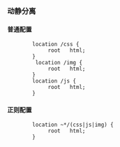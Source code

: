 ### 动静分离



#### 普通配置

```
        location /css {
             root   html;
        }
         location /img {
             root   html;
        }
        location /js {
             root   html;
        }

```
#### 正则配置

```
        location ~*/(css|js|img) {
             root   html;
        }

```